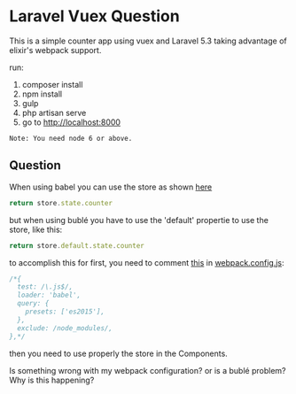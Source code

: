 # Laravel Vuex Question

This is a simple counter app using vuex and Laravel 5.3 taking advantage of elixir's webpack support.

run:
  1. composer install
  2. npm install
  3. gulp
  4. php artisan serve
  5. go to [http://localhost:8000](http://localhost:8000)

```
Note: You need node 6 or above.
```

## Question

When using babel you can use the store as shown [here](https://github.com/pakogn/laravel-vuex-question/blob/master/resources/assets/js/vue/components/CounterDisplay.vue#L11)
```javascript
return store.state.counter
```
but when using bublé you have to use the 'default' propertie to use the store, like this:
```javascript
return store.default.state.counter
```
to accomplish this for first, you need to comment [this](https://github.com/pakogn/laravel-vuex-question/blob/master/webpack.config.js#L15-L22) in [webpack.config.js](https://github.com/pakogn/laravel-vuex-question/blob/master/webpack.config.js):

```javascript
/*{
  test: /\.js$/,
  loader: 'babel',
  query: {
    presets: ['es2015'],
  },
  exclude: /node_modules/,
},*/
```
then you need to use properly the store in the Components.

Is something wrong with my webpack configuration? or is a bublé problem? Why is this happening?
